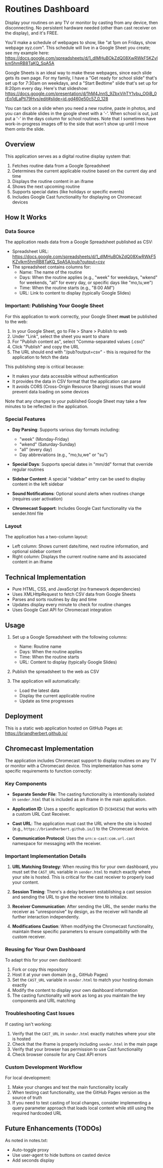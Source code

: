 # Routines Dashboard

Display your routines on any TV or monitor by casting from any device, then disconnecting. No persistent hardware needed (other than cast receiver on the display), and it's FREE.

You'll make a schedule of webpages to show, like "at 1pm on Fridays, show webpage xyz.com". This schedule will live in a Google Sheet you create; see my example here: https://docs.google.com/spreadsheets/d/1_dIMHuBOkZdQ08XwRWkF5KZvlkm5hmRB8TaKQ_SpA5A

Google Sheets is an ideal way to make these webpages, since each slide gets its own page. For my family, I have a "Get ready for school slide" that's set up for 7:30am on weekdays, and a "Start Bedtime" slide that's set up for 8:20pm every day. Here's that slideshow: https://docs.google.com/presentation/d/1hM4JnnS_9ZbxVihTY1vbu_O0jB_0rEp1dLaPti79Hvs/edit#slide=id.gd460e50c57_0_128

You can tack on a slide when you need a new routine, paste in photos, and you can disable slides in the google sheet with a '-'. When school is out, just put a '-' in the days column for school routines. Note that I sometimes have work-in-progress images off to the side that won't show up until I move them onto the slide.

## Overview

This application serves as a digital routine display system that:

1. Fetches routine data from a Google Spreadsheet
2. Determines the current applicable routine based on the current day and time
3. Displays the routine content in an iframe
4. Shows the next upcoming routine
5. Supports special dates (like holidays or specific events)
6. Includes Google Cast functionality for displaying on Chromecast devices

## How It Works

### Data Source

The application reads data from a Google Spreadsheet published as CSV:
- Spreadsheet URL: https://docs.google.com/spreadsheets/d/1_dIMHuBOkZdQ08XwRWkF5KZvlkm5hmRB8TaKQ_SpA5A/pub?output=csv
- The spreadsheet contains columns for:
  - Name: The name of the routine
  - Days: When the routine applies (e.g., "week" for weekdays, "wkend" for weekends, "all" for every day, or specific days like "mo,tu,we")
  - Time: When the routine starts (e.g., "8:00 AM")
  - URL: Link to content to display (typically Google Slides)

### Important: Publishing Your Google Sheet

For this application to work correctly, your Google Sheet **must** be published to the web:

1. In your Google Sheet, go to File > Share > Publish to web
2. Under "Link", select the sheet you want to share
3. For "Publish content as", select "Comma-separated values (.csv)"
4. Click "Publish" and copy the URL
5. The URL should end with "/pub?output=csv" - this is required for the application to fetch the data

This publishing step is critical because:
- It makes your data accessible without authentication
- It provides the data in CSV format that the application can parse
- It avoids CORS (Cross-Origin Resource Sharing) issues that would prevent data loading on some devices

Note that any changes to your published Google Sheet may take a few minutes to be reflected in the application.

### Special Features

- **Day Parsing**: Supports various day formats including:
  - "week" (Monday-Friday)
  - "wkend" (Saturday-Sunday)
  - "all" (every day)
  - Day abbreviations (e.g., "mo,tu,we" or "su")
  
- **Special Days**: Supports special dates in "mm/dd" format that override regular routines

- **Sidebar Content**: A special "sidebar" entry can be used to display content in the left sidebar

- **Sound Notifications**: Optional sound alerts when routines change (requires user activation)

- **Chromecast Support**: Includes Google Cast functionality via the sender.html file

### Layout

The application has a two-column layout:
- Left column: Shows current date/time, next routine information, and optional sidebar content
- Right column: Displays the current routine name and its associated content in an iframe

## Technical Implementation

- Pure HTML, CSS, and JavaScript (no framework dependencies)
- Uses XMLHttpRequest to fetch CSV data from Google Sheets
- Parses and sorts routines by day and time
- Updates display every minute to check for routine changes
- Uses Google Cast API for Chromecast integration

## Usage

1. Set up a Google Spreadsheet with the following columns:
   - Name: Routine name
   - Days: When the routine applies
   - Time: When the routine starts
   - URL: Content to display (typically Google Slides)

2. Publish the spreadsheet to the web as CSV

3. The application will automatically:
   - Load the latest data
   - Display the current applicable routine
   - Update as time progresses

## Deployment

This is a static web application hosted on GitHub Pages at:
https://briandherbert.github.io/

## Chromecast Implementation

The application includes Chromecast support to display routines on any TV or monitor with a Chromecast device. This implementation has some specific requirements to function correctly:

### Key Components

- **Separate Sender File**: The casting functionality is intentionally isolated in `sender.html` that is included as an iframe in the main application.

- **Application ID**: Uses a specific application ID (`5CB45E5A`) that works with a custom URL Cast Receiver.

- **Cast URL**: The application must cast the URL where the site is hosted (e.g., `https://briandherbert.github.io/`) to the Chromecast device.

- **Communication Protocol**: Uses the `urn:x-cast:com.url.cast` namespace for messaging with the receiver.

### Important Implementation Details

1. **URL Matching Strategy**: When reusing this for your own dashboard, you must set the `CAST_URL` variable in `sender.html` to match exactly where your site is hosted. This is critical for the cast receiver to properly load your content.

2. **Session Timing**: There's a delay between establishing a cast session and sending the URL to give the receiver time to initialize.

3. **Receiver Communication**: After sending the URL, the sender marks the receiver as "unresponsive" by design, as the receiver will handle all further interaction independently.

4. **Modifications Caution**: When modifying the Chromecast functionality, maintain these specific parameters to ensure compatibility with the custom receiver.

### Reusing for Your Own Dashboard

To adapt this for your own dashboard:

1. Fork or copy this repository
2. Host it at your own domain (e.g., GitHub Pages)
3. Set the `CAST_URL` variable in `sender.html` to match your hosting domain exactly
4. Modify the content to display your own dashboard information
5. The casting functionality will work as long as you maintain the key components and URL matching

### Troubleshooting Cast Issues

If casting isn't working:

1. Verify that the `CAST_URL` in `sender.html` exactly matches where your site is hosted
2. Check that the iframe is properly including `sender.html` in the main page
3. Verify that your browser has permission to use Cast functionality
4. Check browser console for any Cast API errors

### Custom Development Workflow

For local development:
1. Make your changes and test the main functionality locally
2. When testing cast functionality, use the GitHub Pages version as the source of truth
3. If you need to test casting of local changes, consider implementing a query parameter approach that loads local content while still using the required hardcoded URL

## Future Enhancements (TODOs)

As noted in notes.txt:
- Auto-toggle proxy
- Use user-agent to hide buttons on casted device
- Add seconds display
